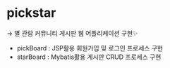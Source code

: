 # pickstar
→ 별 관람 커뮤니티 게시판 웹 어플리케이션 구현✨
- pickBoard : JSP활용 회원가입 및 로그인 프로세스 구현
- starBoard : Mybatis활용 게시판 CRUD 프로세스 구현
